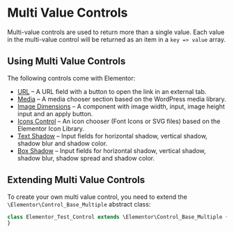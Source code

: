 # Multi Value Controls

Multi-value controls are used to return more than a single value. Each value in the multi-value control will be returned as an item in a `key => value` array.

## Using Multi Value Controls

The following controls come with Elementor:

* [URL](./classes/control-url) – A URL field with a button to open the link in an external tab.
* [Media](./classes/control-media) – A media chooser section based on the WordPress media library.
* [Image Dimensions](./classes/control-image-dimensions) – A component with image width, input, image height input and an apply button.
* [Icons Control](./classes/control-icons) – An icon chooser (Font Icons or SVG files) based on the Elementor Icon Library.
* [Text Shadow](./classes/control-text-shadow) – Input fields for horizontal shadow, vertical shadow, shadow blur and shadow color.
* [Box Shadow](./classes/control-box-shadow) – Input fields for horizontal shadow, vertical shadow, shadow blur, shadow spread and shadow color.

## Extending Multi Value Controls

To create your own multi value control, you need to extend the `\Elementor\Control_Base_Multiple` abstract class:

```php {1}
class Elementor_Test_Control extends \Elementor\Control_Base_Multiple {
}
```
